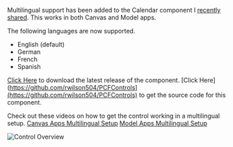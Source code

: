 
Multilingual support has been added to the Calendar component I [recently shared](https://pcf.gallery/calendar-control/). This works in both Canvas and Model apps. 

The following languages are now supported.
* English (default)
* German
* French
* Spanish

[Click Here](https://github.com/rwilson504/PCFControls/releases/latest/CalendarControl_managed.zip) to download the latest release of the component.
[Click Here](https://github.com/rwilson504/PCFControls](https://github.com/rwilson504/PCFControls) to get the source code for this component.

Check out these videos on how to get the control working in a multilingual setup.
[Canvas Apps Multilingual Setup](https://youtu.be/xSCHCRQFhMI)
[Model Apps Multilingual Setup]()

![Control Overview](https://github.com/rwilson504/PCFControls/raw/master/Calendar/images/calendarcontrol.gif)





<!--stackedit_data:
eyJoaXN0b3J5IjpbNzc0NTkyNTgxLDE0MzU5ODIxMzIsMTEyOT
g1MzI4NCwxOTcyODU0NzQ1XX0=
-->